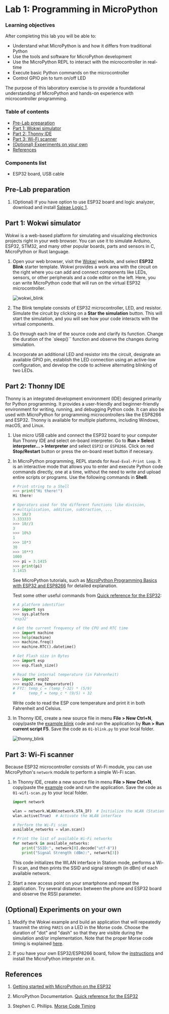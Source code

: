# Lab 1: Programming in MicroPython

### Learning objectives

After completing this lab you will be able to:

* Understand what MicroPython is and how it differs from traditional Python
* Use the tools and software for MicroPython development
* Use the MicroPython REPL to interact with the microcontroller in real-time
* Execute basic Python commands on the microcontroller
* Control GPIO pin to turn on/off LED

The purpose of this laboratory exercise is to provide a foundational understanding of MicroPython and hands-on experience with microcontroller programming.

### Table of contents

* [Pre-Lab preparation](#preparation)
* [Part 1: Wokwi simulator](#part1)
* [Part 2: Thonny IDE](#part2)
* [Part 3: Wi-Fi scanner](#part3)
* [(Optional) Experiments on your own](#experiments)
* [References](#references)

### Components list

* ESP32 board, USB cable

<a name="preparation"></a>

## Pre-Lab preparation

1. (Optional) If you have option to use ESP32 board and logic analyzer, download and install [Saleae Logic 1](https://support.saleae.com/logic-software/legacy-software/older-software-releases#logic-1-x-download-links).

<a name="part1"></a>

## Part 1: Wokwi simulator

Wokwi is a web-based platform for simulating and visualizing electronics projects right in your web browser. You can use it to simulate Arduino, ESP32, STM32, and many other popular boards, parts and sensors in C, MicroPython or Rust language.

1. Open your web browser, visit the [Wokwi](https://wokwi.com/micropython) website, and select **ESP32 Blink** starter template. Wokwi provides a work area with the circuit on the right where you can add and connect components like LEDs, sensors, or other peripherals and a code editor on the left. Here, you can write MicroPython code that will run on the virtual ESP32 microcontroller.

   ![wokwi_blink](images/wokwi_blink.png)

2. The Blink template consists of ESP32 microcontroller, LED, and resistor. Simulate the circuit by clicking on a **Star the simulation** button. This will start the simulation, and you will see how your code interacts with the virtual components.

3. Go through each line of the source code and clarify its function. Change the duration of the `sleep()`` function and observe the changes during simulation.

4. Incorporate an additional LED and resistor into the circuit, designate an available GPIO pin, establish the LED connection using an active-low configuration, and develop the code to achieve alternating blinking of two LEDs.

<a name="part2"></a>

## Part 2: Thonny IDE

Thonny is an integrated development environment (IDE) designed primarily for Python programming. It provides a user-friendly and beginner-friendly environment for writing, running, and debugging Python code. It can also be used with MicroPython for programming microcontrollers like the ESP8266 and ESP32. Thonny is available for multiple platforms, including Windows, macOS, and Linux.

1. Use micro USB cable and connect the ESP32 board to your computer Run Thonny IDE and select on-board interpreter. Go to **Run > Select interpreter... > Interpreter** and select `ESP32` or `ESP8266`. Click on red **Stop/Restart** button or press the on-board reset button if necesary.

2. In MicroPython programming, REPL stands for `Read-Eval-Print Loop`. It is an interactive mode that allows you to enter and execute Python code commands directly, one at a time, without the need to write and upload entire scripts or programs. Use the following commands in **Shell**.

    ```python
    # Print string to a Shell
    >>> print("Hi there!")
    Hi there!

    # Operators used for the different functions like division,
    # multiplication, addition, subtraction, ...
    >>> 10/3
    3.333333
    >>> 10//3
    3
    >>> 10%3
    1
    >>> 10*3
    30
    >>> 10**3
    1000
    >>> pi = 3.1415
    >>> print(pi)
    3.1415
    ```

    See MicroPython tutorials, such as [MicroPython Programming Basics with ESP32 and ESP8266](https://randomnerdtutorials.com/micropython-programming-basics-esp32-esp8266/) for detailed explanation.

    Test some other useful commands from [Quick reference for the ESP32](https://docs.micropython.org/en/latest/esp32/quickref.html):

    ```python
    # A platform identifier
    >>> import sys
    >>> sys.platform
    'esp32'

    # Get the current frequency of the CPU and RTC time
    >>> import machine
    >>> help(machine)
    >>> machine.freq()
    >>> machine.RTC().datetime()

    # Get Flash size in Bytes
    >>> import esp
    >>> esp.flash_size()

    # Read the internal temperature (in Fahrenheit)
    >>> import esp32
    >>> esp32.raw_temperature()
    # FYI: temp_c = (temp_f-32) * (5/9)
    #      temp_f = temp_c * (9/5) + 32
    ```

    Write code to read the ESP core temperature and print it in both Fahrenheit and Celsius.

3. In Thonny IDE, create a new source file in menu **File > New Ctrl+N**, copy/paste the [example blink](https://raw.githubusercontent.com/tomas-fryza/esp-micropython/main/examples/01-blink/main.py) code and run the application by **Run > Run current script F5**. Save the code as `01-blink.py` to your local folder.

   ![thonny_blink](images/thonny_blink.png)

<a name="part3"></a>

## Part 3: Wi-Fi scanner

Because ESP32 microcontroller consists of Wi-Fi module, you can use MicroPython's `network` module to perform a simple Wi-Fi scan.

1. In Thonny IDE, create a new source file in menu **File > New Ctrl+N**, copy/paste the [example](https://raw.githubusercontent.com/tomas-fryza/esp-micropython/main/examples/03-wifi-scan/main.py) code and run the application. Save the code as `01-wifi-scan.py` to your local folder.

    ```python
    import network

    wlan = network.WLAN(network.STA_IF)  # Initialize the WLAN (Station mode)
    wlan.active(True)  # Activate the WLAN interface

    # Perform the Wi-Fi scan
    available_networks = wlan.scan()

    # Print the list of available Wi-Fi networks
    for network in available_networks:
        print("SSID:", network[0].decode("utf-8"))
        print("Signal Strength (dBm):", network[3])
    ```

    This code initializes the WLAN interface in Station mode, performs a Wi-Fi scan, and then prints the SSID and signal strength (in dBm) of each available network.

2. Start a new access point on your smartphone and repeat the application. Try several distances between the phone and ESP32 board and observe the RSSI parameter.

<a name="experiments"></a>

## (Optional) Experiments on your own

1. Modify the Wokwi example and build an application that will repeatedly trasnmit the string `PARIS` on a LED in the Morse code. Choose the duration of "dot" and "dash" so that they are visible during the simulation and/or implementation. Note that the proper Morse code timing is explained [here](https://morsecode.world/international/timing.html).

2. If you have your own ESP32/ESP8266 board, follow the [instructions](https://github.com/tomas-fryza/esp-micropython/wiki/How-to-use-MicroPython-and-ESP32-ESP8266) and install the MicroPython interpreter on it.

<a name="references"></a>

## References

1. [Getting started with MicroPython on the ESP32](https://docs.micropython.org/en/latest/esp32/tutorial/intro.html)

2. MicroPython Documentation. [Quick reference for the ESP32](https://docs.micropython.org/en/latest/esp32/quickref.html)

3. Stephen C. Phillips. [Morse Code Timing](https://morsecode.world/international/timing.html)
